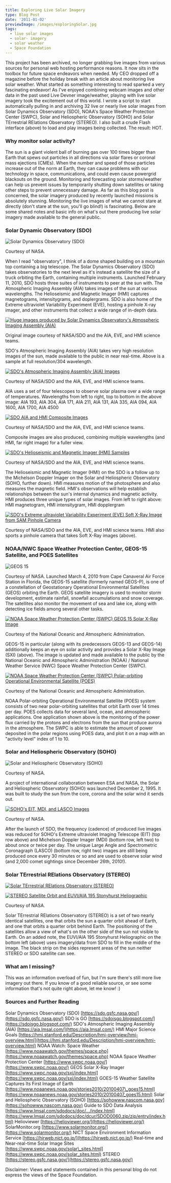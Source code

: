 ```yaml
---
title: Exploring Live Solar Imagery
type: Blog Post
date: '2011-01-02'
previewImage: /images/exploringSolar.jpg
tags:
  - live solar images
  - solar- imagery
  - solar weather
  - Space Foundation
---
```

This project has been archived, no longer grabbing live images from various sources for personal web hosting performance reasons. It now sits in the toolbox for future space endeavors when needed. My CEO dropped off a magazine before the holiday break with an article about monitoring live solar weather. What started as something interesting to read sparked a very fascinating endeavor! As I've enjoyed combining webcam images and other data in the past used Live Devner image/weather, playing with live solar imagery took the excitement out of this world. I wrote a script to start automatically pulling in and archiving 32 live or nearly live solar images from Solar Dynamics Observatory (SDO), NOAA's Space Weather Protection Center (SWPC), Solar and Heliospheric Observatory (SOHO) and Solar TErrestrial RElations Observatory (STEREO). I also built a crude Flash interface (above) to load and play images being collected. The result: HOT.

### Why monitor solar activity?

The sun is a giant violent ball of burning gas over 100 times bigger than Earth that spews out particles in all directions via solar flares or coronal mass ejections (CMEs). When the number and speed of those particles increase out of the norm at Earth, they can cause problems with our technology in space, communications, and could even cause powergrid blackouts on the ground. Monitoring and forecasting solar storms/weather can help us prevent issues by temporarily shutting down satellites or taking other steps to prevent unnecessary damage. As far as this blog post is concerned, the solar imagery produced by recently launched missions is absolutely stunning. Monitoring the live images of what we cannot stare at directly (don't stare at the sun, you'll go blind!) is fascinating. Below are some shared notes and basic info on what's out there producing live solar imagery made available to the general public.

### Solar Dynamic Observatory (SDO)

![Solar Dynamics Observatory (SDO)](/images/sdo.jpg)

Courtesy of NASA.

When I read "observatory", I think of a dome shaped building on a mountain top containing a big telescope. The Solar Dynamics Observatory (SDO) takes observatories to the next level as it's instead a satellite the size of a truck orbiting the Earth, containing multiple instruments. Launched February 11, 2010, SDO hosts three suites of instruments to peer at the sun with. The Atmospheric Imaging Assembly (AIA) takes images of the sun at various wavelengths. The Helioseismic and Magnetic Imager (HMI) captures magnetograms, intensitygrams, and doplergrams. SDO is also home of the Extreme ultraviolet Variability Experiment (EVE), hosting a pinhole X-ray imager, and other instruments that collect a wide range of in-depth data.

[![Huge images produced by Solar Dynamics Observatory's Atmospheric Imaging Assembly (AIA)](/images/hugeSunImages.jpg)](https://sdo.gsfc.nasa.gov/data/) 

Original image courtesy of NASA/SDO and the AIA, EVE, and HMI science teams.

SDO's Atmospheric Imaging Assembly (AIA) takes very high resolution images of the sun, made available to the public in near real-time. Above is a sample at full resolution/304 wavelength.

[![SDO's Atmospheric Imaging Assembly (AIA) Images](/images/sdoaia.jpg)](https://sdo.gsfc.nasa.gov/data/)

Courtesy of NASA/SDO and the AIA, EVE, and HMI science teams.

AIA uses a set of four telescopes to observe solar plasma over a wide range of temperatures. Wavelengths from left to right, top to bottom in the above image: AIA 193, AIA 304, AIA 171, AIA 211, AIA 131, AIA 335, AIA 094, AIA 1600, AIA 1700, AIA 4500

[![SDO AIA and HMI Composite Images](/images/sdoaiahmocomposites.jpg)](https://sdo.gsfc.nasa.gov/data/)

Courtesy of NASA/SDO and the AIA, EVE, and HMI science teams.

Composite images are also produced, combining multiple wavelengths (and HMI, far right image) for a fuller view.

[![SDO's Helioseismic and Magnetic Imager (HMI) Samples](/images/sdohmi.jpg)](https://sdo.gsfc.nasa.gov/data/)

Courtesy of NASA/SDO and the AIA, EVE, and HMI science teams.

The Helioseismic and Magnetic Imager (HMI) on the SDO is a follow up to the Michelson Doppler Imager on the Solar and Heliospheric Observatory (SOHO, further down). HMI measures motion of the photosphere and also measures the magnetic field. HMI's observations will help establish relationships between the sun's internal dynamics and magnetic activity. HMI produces three unique types of solar images. From left to right above: HMI magnetogram, HMI intensitygram, HMI dopplergram

[![SDO's Extreme ultraviolet Variability Experiment (EVE) Soft X-Ray Image from SAM Pinhole Camera](/images/latest_sam.png)](https://sdo.gsfc.nasa.gov/data/) 

Courtesy of NASA/SDO and the AIA, EVE, and HMI science teams. HMI also sports a pinhole camera that takes Soft X-Ray images (above).

### NOAA/NWC Space Weather Protection Center, GEOS-15 Satellite, and POES Satellites

![GEOS 15](/images/geosp.jpg)

Courtesy of NASA. Launched March 4, 2010 from Cape Canaveral Air Force Station in Florida, the GEOS-15 satellite (formerly named GEOS-P), is one of a constellation of Geostationary Operational Environmental Satellites (GEOS) orbiting the Earth. GEOS satellite imagery is used to monitor storm development, estimate rainfall, snowfall accumulations and snow coverage. The satellites also monitor the movement of sea and lake ice, along with detecting ice fields among several other tasks.

[![NOAA Space Weather Protection Center (SWPC) GEOS 15 Solar X-Ray Image](/images/geos15.jpg)](https://www.swpc.noaa.gov/)

Courtesy of the National Oceanic and Atmospheric Administration.

GEOS-15 in particular (along with its predecessors GEOS-13 and GEOS-14) additionally keeps an eye on solar activity and provides a Solar X-Ray Image (SXI) (above). The image is updated and made available to the public by the National Oceanic and Atmospheric Administration (NOAA) / National Weather Service (NWC) Space Weather Protection Center (SWPC).

[![NOAA Space Weather Protection Center (SWPC) Polar-orbiting Operational Environmental Satellite (POES)](/images/noaaswpcpoes.jpg)](https://www.swpc.noaa.gov/pmap/index.html)

Courtesy of the National Oceanic and Atmospheric Administration.

NOAA Polar-orbiting Operational Environmental Satellite (POES) system consists of two near polar-orbiting satellites that orbit Earth over 14 times per day. POES collects data for several land, ocean, and atmospheric applications. One application shown above is the monitoring of the power flux carried by the protons and electrons from the sun that produce aurora in the atmosphere. The SWPC is able to estimate the amount of power deposited in the polar regions using POES data, and plot it on a map with an "activity level" index of 1 to 10.

### Solar and Heliospheric Observatory (SOHO)

![Solar and Heliospheric Observatory (SOHO)](/images/soho.jpg)

Courtesy of NASA.

A project of international collaboration between ESA and NASA, the Solar and Heliospheric Observatory (SOHO) was launched December 2, 1995. It was built to study the sun from the core, corona and the solar wind it sends out.

[![SOHO's EIT, MDI, and LASCO Images](/images/sohoeitmdilasco.jpg)](https://sohowww.nascom.nasa.gov/data/realtime-images.html)

Courtesy of NASA.

After the launch of SDO, the frequency (cadence) of produced live images was reduced for SOHO's Extreme ultraviolet Imaging Telescope (EIT) (top row above) and Michelson Doppler Imager (MDI) (bottom row, left two) to about once or twice per day. The unique Large Angle and Spectrometric Coronagraph (LASCO) (bottom row, right two) images are still being produced once every 30 minutes or so and are used to observe solar wind (and 2,000 comet sightings since December 26th, 2010!).

### Solar TErrestrial RElations Observatory (STEREO)

[![Solar TErrestrial RElations Observatory (STEREO)](/images/sereo.jpg)](https://stereo.gsfc.nasa.gov/)

[![STEREO Satellite Orbit and EUVI/AIA 195 Stonyhurst Heliographic](/images/steroPlotAIA.jpg)](https://stereo.gsfc.nasa.gov/)

Courtesy of NASA.

Solar TErrestrial RElations Observatory (STEREO) is a set of two nearly identical satellites, one that orbits the sun a quarter orbit ahead of Earth, and one that orbits a quarter orbit behind Earth. The positioning of the satellites allow a view of what's on the other side of the sun not visible to Earth. On an added note, the EUVI/AIA 195 Stonyhurst Heliographic on the bottom left (above) uses imagery/data from SDO to fill in the middle of the image. The black strip on the sides represent areas of the sun neither STEREO or SDO satellite can see.

### What am I missing?

This was an information overload of fun, but I'm sure there's still more live imagery out there. If you know of a good reliable source, or see some information that's not quite right above, let me know! :)

### Sources and Further Reading

Solar Dynamics Observatory (SDO) [https://sdo.gsfc.nasa.gov/](https://sdo.gsfc.nasa.gov/) SDO is GO [https://sdoisgo.blogspot.com/](https://sdoisgo.blogspot.com/) SDO's Atmospheric Imaging Assembly (AIA) [https://aia.lmsal.com/](https://aia.lmsal.com/) HMI Major Science Goals [https://hmi.stanford.edu/Description/hmi-overview/hmi-overview.html](https://hmi.stanford.edu/Description/hmi-overview/hmi-overview.html) NOAA Watch: Space Weather [https://www.noaawatch.gov/themes/space.php](https://www.noaawatch.gov/themes/space.php) NOAA Space Weather Protection Center [https://www.swpc.noaa.gov/](https://www.swpc.noaa.gov/) GEOS Solar X-Ray Imager [https://www.swpc.noaa.gov/sxi/index.html](https://www.swpc.noaa.gov/sxi/index.html) GOES-15 Weather Satellite Captures Its First Image of Earth [https://www.noaanews.noaa.gov/stories2010/20100407\_goes15.html](https://www.noaanews.noaa.gov/stories2010/20100407_goes15.html) Solar and Heliospheric Observatory (SOHO) [https://sohowww.nascom.nasa.gov](https://sohowww.nascom.nasa.gov) Guide to SDO Data Analysis [https://www.lmsal.com/sdodocs/doc/.../index.html](https://www.lmsal.com/sdodocs/doc/dcur/SDOD0060.zip/zip/entry/index.html) Helioviewer [https://helioviewer.org/](https://helioviewer.org/) SolarMonitor.org [https://www.solarmonitor.org/](https://www.solarmonitor.org/) NICT Space Environment Information Service [https://hirweb.nict.go.jp/](https://hirweb.nict.go.jp/) Real-time and Near-real-time Solar Image Sites [https://www.swpc.noaa.gov/solar\_sites.html](https://www.swpc.noaa.gov/solar_sites.html) STEREO [https://stereo.gsfc.nasa.gov/](https://stereo.gsfc.nasa.gov/)

Disclaimer: Views and statements contained in this personal blog do not express the views of the Space Foundation.
